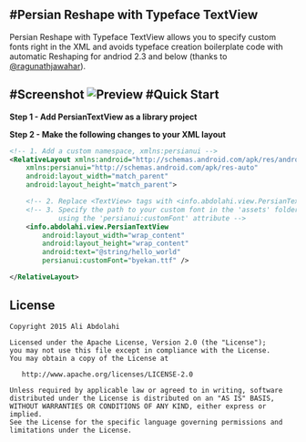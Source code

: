 #Persian Reshape with Typeface TextView
----------------

Persian Reshape with Typeface TextView allows you to specify custom fonts right in the XML and avoids typeface 
creation boilerplate code with automatic Reshaping for andriod 2.3 and below (thanks to [@ragunathjawahar](https://github.com/ragunathjawahar)).

#Screenshot
![Preview](https://dl.dropboxusercontent.com/u/34047574/shot1_demo.png)
#Quick Start
-----------
**Step 1 - Add PersianTextView as a library project**

**Step 2 - Make the following changes to your XML layout**
```xml
<!-- 1. Add a custom namespace, xmlns:persianui -->
<RelativeLayout xmlns:android="http://schemas.android.com/apk/res/android"
    xmlns:persianui="http://schemas.android.com/apk/res-auto"
    android:layout_width="match_parent"
    android:layout_height="match_parent">

    <!-- 2. Replace <TextView> tags with <info.abdolahi.view.PersianTextView> tags -->
    <!-- 3. Specify the path to your custom font in the 'assets' folder
            using the 'persianui:customFont' attribute -->
    <info.abdolahi.view.PersianTextView
        android:layout_width="wrap_content"
        android:layout_height="wrap_content"
        android:text="@string/hello_world"
        persianui:customFont="byekan.ttf" />

</RelativeLayout>
```

License
-------

    Copyright 2015 Ali Abdolahi

    Licensed under the Apache License, Version 2.0 (the "License");
    you may not use this file except in compliance with the License.
    You may obtain a copy of the License at

       http://www.apache.org/licenses/LICENSE-2.0

    Unless required by applicable law or agreed to in writing, software
    distributed under the License is distributed on an "AS IS" BASIS,
    WITHOUT WARRANTIES OR CONDITIONS OF ANY KIND, either express or implied.
    See the License for the specific language governing permissions and
    limitations under the License.
